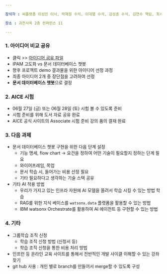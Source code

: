 ```yaml
---

참석자 : 씨플랫폼 이성민 이사, 박재원 수석, 이대열 수석, 김성훈 수석, 김연수 책임, 최시열 책임

장소 : 과천사옥 2층 컨퍼런스 11

---
```


### 1. 아이디어 비교 공유

- 클릭 >> [아이디어 공유 파일]()
- IPAM 고도화 vs 문서 데이터베이스 챗봇
- 향후 프로젝트 demo 결과물을 위한 아이디어 선정 과정
- 최종 아이디어 2개 중 장단점을 고려하여 선정
- **문서 데이터베이스 챗봇**으로 결정

### 2. AICE 시험

- 06월 27일 (금) 또는 06월 28일 (토) 시험 볼 수 있도록 준비
- 시험 준비를 위해 도서 자료 공유 완료
- AICE 공식 사이트의 Associate 시험 준비 강의 품의 결재 완료

### 3. 다음 과제

- 문서 데이터베이스 챗봇 구현을 위한 다음 단계 설정
    - 기능 명세, flow chart → 요건을 정하여 어떤 기술이 필요할지 정하는 단계 필요
    - 와이어프레임, 목업
    - 문서 학습 시, 들어가는 비용 산정 필요
    - 기타 필요하다고 생각하는 기술 스택 공유
- 기타 AI 적용 방법
    - 우리가 가지고 있는 인프라 자원에 AI 모델을 올려서 학습 시킬 수 있는 방법 학습
    - RAG를 위한 지식 베이스를 `watsonx.data` 플랫폼을 활용할 수 있는 방법
    - IBM watsonx Orchestrate를 활용하여 AI 에이전트 등 구현할 수 있는 방법

### 4. 기타

- 그룹학습 조직 신청
    - 학습 조직 신청 방법 (신청서 등)
    - 학습 조직 신청을 통한 비용 처리 방법
- 인프런 등 온라인 교육 사이트를 통해서 전반적인 개발 사이클 이해할 수 있는 강좌 찾기
- git hub 사용 : 개인 별로 branch를 만들어서 merge할 수 있도록 구성